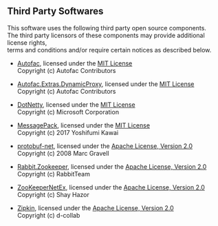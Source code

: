 ## Third Party Softwares

This software uses the following third party open source components.  
The third party licensors of these components may provide additional license rights,  
terms and conditions and/or require certain notices as described below.

* [Autofac](https://autofac.org/), licensed under the [MIT License](https://opensource.org/licenses/mit-license.php)  
Copyright (c) Autofac Contributors

* [Autofac.Extras.DynamicProxy](https://autofac.org/), licensed under the [MIT License](https://opensource.org/licenses/mit-license.php)  
Copyright (c) Autofac Contributors

* [DotNetty](https://github.com/Azure/DotNetty/), licensed under the [MIT License](https://github.com/Azure/DotNetty/blob/master/LICENSE.txt)  
Copyright (c) Microsoft Corporation

* [MessagePack](https://github.com/neuecc/MessagePack-CSharp/), licensed under the [MIT License](https://github.com/neuecc/MessagePack-CSharp/blob/master/LICENSE)  
Copyright (c) 2017 Yoshifumi Kawai

* [protobuf-net](https://github.com/mgravell/protobuf-net), licensed under the [Apache License, Version 2.0](https://github.com/mgravell/protobuf-net/blob/master/Licence.txt)  
Copyright (c) 2008 Marc Gravell

* [Rabbit.Zookeeper](https://github.com/RabbitTeam/zookeeper-client), licensed under the [Apache License, Version 2.0](https://github.com/RabbitTeam/zookeeper-client/blob/master/LICENSE)  
Copyright (c) RabbitTeam

* [ZooKeeperNetEx](https://github.com/shayhatsor/zookeeper), licensed under the [Apache License, Version 2.0](https://github.com/shayhatsor/zookeeper/blob/trunk/LICENSE.txt)  
Copyright (c) Shay Hazor

* [Zipkin](https://github.com/d-collab/zipkin.net), licensed under the [Apache License, Version 2.0](https://raw.githubusercontent.com/d-collab/zipkin.net/master/LICENSE)  
Copyright (c) d-collab
